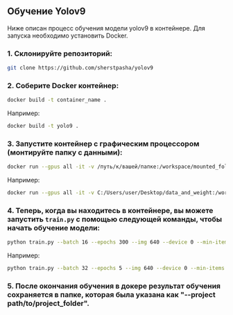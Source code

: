 ## Обучение Yolov9

Ниже описан процесс обучения модели yolov9 в контейнере. Для запуска необходимо установить Docker.

### 1. Склонируйте репозиторий:

```bash
git clone https://github.com/sherstpasha/yolov9
```

### 2. Соберите Docker контейнер:

```bash
docker build -t container_name .
```

Например:
 ```bash
docker build -t yolo9 .
```

### 3. Запустите контейнер с графическим процессором (монтируйте папку с данными):

```bash
docker run --gpus all -it -v /путь/к/вашей/папке:/workspace/mounted_folder container_name
```

Например:
 ```bash
docker run --gpus all -it -v C:/Users/user/Desktop/data_and_weight:/workspace/mounted_folder yolov9
```

### 4. Теперь, когда вы находитесь в контейнере, вы можете запустить `train.py` с помощью следующей команды, чтобы начать обучение модели:

```bash
python train.py --batch 16 --epochs 300 --img 640 --device 0 --min-items 0 --data path/to/data.yaml --weights path/to/weights.pt --cfg models/detect/config_file.yaml --hyp path/to/hyp_file.yaml --project path/to/project_folder
```

Например:
```bash
python train.py --batch 32 --epochs 5 --img 640 --device 0 --min-items 0 --data mounted_folder/data/data.yaml --project mounted_folder/ --weights mounted_folder/gelan-c.pt --cfg models/detect/gelan-c.yaml --hyp hyp.scratch-high.yaml --project mounted_folder/
```

### 5. После окончания обучения в докере результат обучения сохраняется в папке, которая была указана как "--project path/to/project_folder".